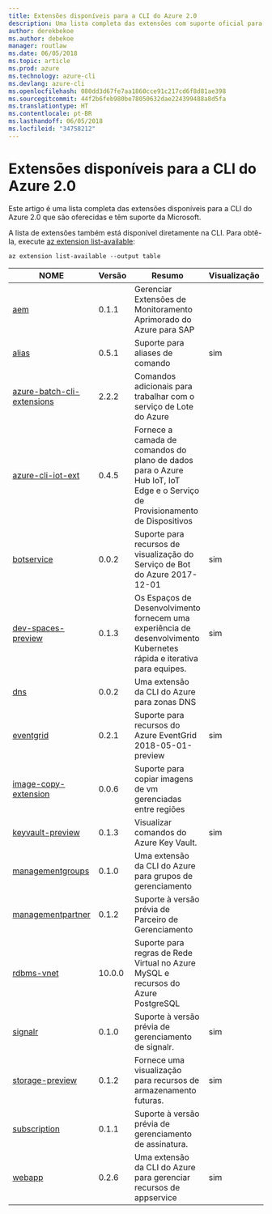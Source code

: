 ```yaml
---
title: Extensões disponíveis para a CLI do Azure 2.0
description: Uma lista completa das extensões com suporte oficial para a CLI do Azure 2.0.
author: derekbekoe
ms.author: debekoe
manager: routlaw
ms.date: 06/05/2018
ms.topic: article
ms.prod: azure
ms.technology: azure-cli
ms.devlang: azure-cli
ms.openlocfilehash: 080dd3d67fe7aa1860cce91c217cd6f8d81ae398
ms.sourcegitcommit: 44f2b6feb980be78050632dae224399488a8d5fa
ms.translationtype: HT
ms.contentlocale: pt-BR
ms.lasthandoff: 06/05/2018
ms.locfileid: "34758212"
---
```

# <a name="available-extensions-for-the-azure-cli-20"></a>Extensões disponíveis para a CLI do Azure 2.0

Este artigo é uma lista completa das extensões disponíveis para a CLI do Azure 2.0 que são oferecidas e têm suporte da Microsoft.

A lista de extensões também está disponível diretamente na CLI. Para obtê-la, execute [az extension list-available](/cli/azure/extension?view=azure-cli-latest#az-extension-list-available):

```azurecli
az extension list-available --output table
```

| NOME | Versão | Resumo | Visualização |
|------|---------|---------|---------|
| [aem](https://github.com/Azure/azure-cli-extensions) | 0.1.1 | Gerenciar Extensões de Monitoramento Aprimorado do Azure para SAP |  |
| [alias](https://github.com/Azure/azure-cli-extensions) | 0.5.1 | Suporte para aliases de comando | sim |
| [azure-batch-cli-extensions](https://github.com/Azure/azure-batch-cli-extensions) | 2.2.2 | Comandos adicionais para trabalhar com o serviço de Lote do Azure |  |
| [azure-cli-iot-ext](https://github.com/azure/azure-iot-cli-extension) | 0.4.5 | Fornece a camada de comandos do plano de dados para o Azure Hub IoT, IoT Edge e o Serviço de Provisionamento de Dispositivos |  |
| [botservice](https://github.com/Azure/azure-cli-extensions) | 0.0.2 | Suporte para recursos de visualização do Serviço de Bot do Azure 2017-12-01 | sim |
| [dev-spaces-preview](https://github.com/Azure/azure-cli-extensions) | 0.1.3 | Os Espaços de Desenvolvimento fornecem uma experiência de desenvolvimento Kubernetes rápida e iterativa para equipes. | sim |
| [dns](https://github.com/Azure/azure-cli-extensions) | 0.0.2 | Uma extensão da CLI do Azure para zonas DNS |  |
| [eventgrid](https://github.com/Azure/azure-cli-extensions) | 0.2.1 | Suporte para recursos do Azure EventGrid 2018-05-01-preview | sim |
| [image-copy-extension](https://github.com/Azure/azure-cli-extensions) | 0.0.6 | Suporte para copiar imagens de vm gerenciadas entre regiões |  |
| [keyvault-preview](https://github.com/Azure/azure-keyvault-cli-extension) | 0.1.3 | Visualizar comandos do Azure Key Vault. | sim |
| [managementgroups](https://github.com/Azure/azure-cli-extensions) | 0.1.0 | Uma extensão da CLI do Azure para grupos de gerenciamento |  |
| [managementpartner](https://github.com/Azure/azure-cli-extensions) | 0.1.2 | Suporte à versão prévia de Parceiro de Gerenciamento |  |
| [rdbms-vnet](https://github.com/Azure/azure-cli-extensions) | 10.0.0 | Suporte para regras de Rede Virtual no Azure MySQL e recursos do Azure PostgreSQL |  |
| [signalr](https://github.com/Azure/azure-cli-extensions) | 0.1.0 | Suporte à versão prévia de gerenciamento de signalr. | sim |
| [storage-preview](https://github.com/Azure/azure-cli-extensions/tree/master/src/storage-preview) | 0.1.2 | Fornece uma visualização para recursos de armazenamento futuras. | sim |
| [subscription](https://github.com/Azure/azure-cli-extensions) | 0.1.1 | Suporte à versão prévia de gerenciamento de assinatura. |  |
| [webapp](https://github.com/Azure/azure-cli-extensions) | 0.2.6 | Uma extensão da CLI do Azure para gerenciar recursos de appservice | sim |
